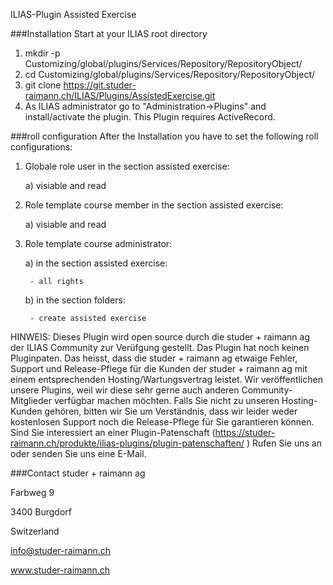 ILIAS-Plugin Assisted Exercise

###Installation
Start at your ILIAS root directory

1. mkdir -p Customizing/global/plugins/Services/Repository/RepositoryObject/ 
2. cd  Customizing/global/plugins/Services/Repository/RepositoryObject/
3. git clone https://git.studer-raimann.ch/ILIAS/Plugins/AssistedExercise.git  
4. As ILIAS administrator go to "Administration->Plugins" and install/activate the plugin.
This Plugin requires ActiveRecord.


###roll configuration
After the Installation you have to set the following roll configurations:
1. Globale role user in the section assisted exercise: 

    a) visiable and read
2. Role template course member in the section assisted exercise: 

    a) visiable and read
3. Role template course administrator: 

    a) in the section assisted exercise:
    
        - all rights
    b) in the section folders:
    
        - create assisted exercise




HINWEIS: Dieses Plugin wird open source durch die studer + raimann ag der ILIAS Community zur Verüfgung gestellt. Das Plugin hat noch keinen Pluginpaten. Das heisst, dass die studer + raimann ag etwaige Fehler, Support und Release-Pflege für die Kunden der studer + raimann ag mit einem entsprechenden Hosting/Wartungsvertrag leistet. Wir veröffentlichen unsere Plugins, weil wir diese sehr gerne auch anderen Community-Mitglieder verfügbar machen möchten. Falls Sie nicht zu unseren Hosting-Kunden gehören, bitten wir Sie um Verständnis, dass wir leider weder kostenlosen Support noch die Release-Pflege für Sie garantieren können.
Sind Sie interessiert an einer Plugin-Patenschaft (https://studer-raimann.ch/produkte/ilias-plugins/plugin-patenschaften/ ) Rufen Sie uns an oder senden Sie uns eine E-Mail.


###Contact
studer + raimann ag

Farbweg 9

3400 Burgdorf

Switzerland 

info@studer-raimann.ch

www.studer-raimann.ch